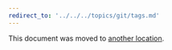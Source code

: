 ```yaml
---
redirect_to: '../../../topics/git/tags.md'
---
```


This document was moved to [another location](../../../topics/git/tags.md).

<!-- This redirect file can be deleted after <YYYY-MM-DD>. -->
<!-- Before deletion, see: https://docs.gitlab.com/ee/development/documentation/#move-or-rename-a-page -->
